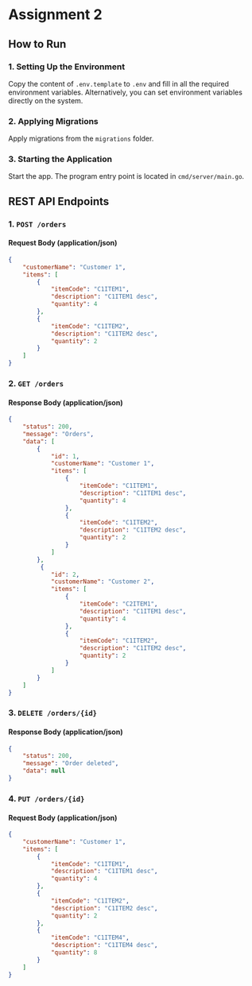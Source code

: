 # Assignment 2

## How to Run

### 1. Setting Up the Environment

Copy the content of `.env.template` to `.env` and fill in all the required environment variables. Alternatively, you can set environment variables directly on the system.

### 2. Applying Migrations

Apply migrations from the `migrations` folder.

### 3. Starting the Application

Start the app. The program entry point is located in `cmd/server/main.go`.


## REST API Endpoints

### 1. `POST /orders`

#### Request Body (application/json)

```json
{
    "customerName": "Customer 1",
	"items": [
		{
			"itemCode": "C1ITEM1",
			"description": "C1ITEM1 desc",
			"quantity": 4
		},
        {
			"itemCode": "C1ITEM2",
			"description": "C1ITEM2 desc",
			"quantity": 2
		}
	]
}
```

### 2. `GET /orders`

#### Response Body (application/json)

```json
{
	"status": 200,
	"message": "Orders",
	"data": [
        {
            "id": 1,
            "customerName": "Customer 1",
            "items": [
                {
                    "itemCode": "C1ITEM1",
                    "description": "C1ITEM1 desc",
                    "quantity": 4
                },
                {
                    "itemCode": "C1ITEM2",
                    "description": "C1ITEM2 desc",
                    "quantity": 2
                }
            ]
        },
         {
            "id": 2,
            "customerName": "Customer 2",
            "items": [
                {
                    "itemCode": "C2ITEM1",
                    "description": "C1ITEM1 desc",
                    "quantity": 4
                },
                {
                    "itemCode": "C1ITEM2",
                    "description": "C1ITEM2 desc",
                    "quantity": 2
                }
            ]
        }
    ]
}
```

### 3. `DELETE /orders/{id}`

#### Response Body (application/json)

```json
{
    "status": 200,
    "message": "Order deleted",
    "data": null
}
```

### 4. `PUT /orders/{id}`

#### Request Body (application/json)

```json
{
    "customerName": "Customer 1",
    "items": [
        {
            "itemCode": "C1ITEM1",
            "description": "C1ITEM1 desc",
            "quantity": 4
        },
        {
            "itemCode": "C1ITEM2",
            "description": "C1ITEM2 desc",
            "quantity": 2
        },
        {
            "itemCode": "C1ITEM4",
            "description": "C1ITEM4 desc",
            "quantity": 8
        }
    ]
}
```

